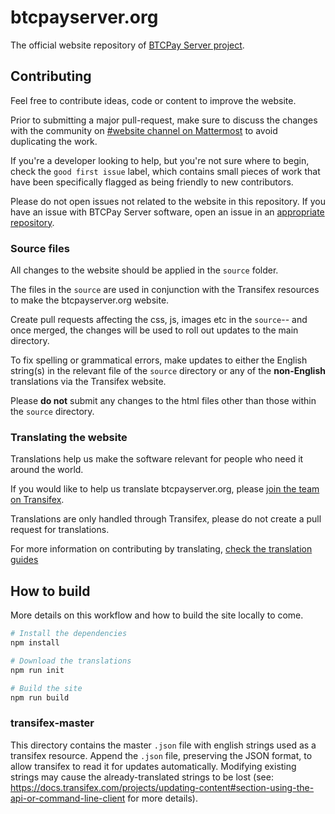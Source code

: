 # btcpayserver.org

The official website repository of [BTCPay Server project](https://github.com/btcpayserver/btcpayserver/).

## Contributing

Feel free to contribute ideas, code or content to improve the website.

Prior to submitting a major pull-request, make sure to discuss the changes with the community on [#website channel on Mattermost](https://chat.btcpayserver.org/btcpayserver/channels/website) to avoid duplicating the work.

If you're a developer looking to help, but you're not sure where to begin, check the `good first issue` label, which contains small pieces of work that have been specifically flagged as being friendly to new contributors.

Please do not open issues not related to the website in this repository. If you have an issue with BTCPay Server software, open an issue in an [appropriate repository](https://github.com/btcpayserver/btcpayserver/issues).

### Source files

All changes to the website should be applied in the `source` folder.

The files in the `source` are used in conjunction with the Transifex resources to make the btcpayserver.org website.

Create pull requests affecting the css, js, images etc in the `source`-- and once merged, the changes will be used to roll out updates to the main directory.

To fix spelling or grammatical errors, make updates to either the English string(s) in the relevant file of the `source` directory or any of the **non-English** translations via the Transifex website.

Please **do not** submit any changes to the html files other than those within the `source` directory.

### Translating the website

Translations help us make the software relevant for people who need it around the world.

If you would like to help us translate btcpayserver.org, please [join the team on Transifex](https://www.transifex.com/btcpayserver/btcpayserver-website/dashboard/).

Translations are only handled through Transifex, please do not create a pull request for translations.

For more information on contributing by translating, [check the translation guides](https://docs.btcpayserver.org/support-and-community/translate)

## How to build

More details on this workflow and how to build the site locally to come.

```sh
# Install the dependencies
npm install

# Download the translations
npm run init

# Build the site
npm run build
```

### transifex-master

This directory contains the master `.json` file with english strings used as a transifex resource.
Append the `.json` file, preserving the JSON format, to allow transifex to read it for updates automatically.
Modifying existing strings may cause the already-translated strings to be lost (see: https://docs.transifex.com/projects/updating-content#section-using-the-api-or-command-line-client for more details).
